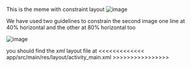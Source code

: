 This is the meme with constraint layout 
![image](https://github.com/1556245/constraint_layout/assets/111219555/fcdb7099-cad4-4b6b-ad07-6f0213de2af7)

We have used two guidelines to constrain the second image one line at 40% horizontal and the other at 80% horizontal too

![image](https://github.com/1556245/constraint_layout/assets/111219555/9279fce6-afcc-4291-9c6b-c535e6192b34)


you should find the xml layout file at <<<<<<<<<<<<<   app/src/main/res/layout/activity_main.xml    >>>>>>>>>>>>>>>>

